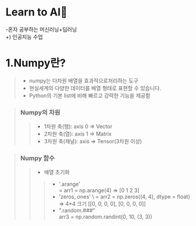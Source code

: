 # Learn to AI🚀
-혼자 공부하는 머신러닝+딥러닝\
+) 인공지능 수업 

# 1.Numpy란?
> - numpy는 다차원 배열을 효과적으로처리하는 도구
> - 현실세계의 다양한 데이터를 배열 형태로 표현할 수 있습니다.
> - Python의 기본 list에 비해 빠르고 강력한 기능을 제공함

>  ### Numpy의 차원
>> - 1차원 축(행): axis 0 => Vector
>> - 2차원 축(열): axis 1 => Matrix
>> - 3차원 축(채널): axis => Tensor(3차원 이상)


> ### Numpy 함수
>> - 배열 초기화
>> > - '.arange'\
 = arr1 = np.arange(4) => [0 1 2 3]
>> > - 'zeros, ones' \ 
= arr2 = np.zeros((4, 4), dtype = float)\
 =>  4*4 크기 [[0, 0, 0, 0], [0, 0, 0, 0]]
 >> > - ".random.###" \
 arr3 = np.random.randint(0, 10, (3, 3))
